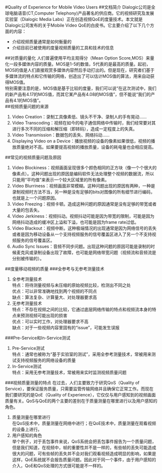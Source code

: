 #Quality of Experience for Mobile Video Users
##文档简介
Dialogic公司是全球电脑语音(CT,Computer Telephony)产品著名的供应商。它的视频研究及发展实验室（Dialogic Media Labs）正在创造视频QoE的度量技术。本文就是Dialogic公司发布的关于Mobile Video QoE的白皮书。它主要介绍了以下几个方面的内容：
* 介绍视频质量通常是如何衡量的
* 介绍目前已被使用的度量视频质量的工具和技术的信息

##对质量的量化
人们普遍使用平均主观得分（Mean Option Score,MOS）来量化一段多媒体内容的质量。MOS是1-5的数值，5代表的是最高的质量。起初，MOS的值是人们直接观赏多媒体内容然后手动打出的。但是现在，研究者们基于多媒体流的特点和它传输的网络，创造出了可以估计MOS值的算法，用来自动获得MOS值。  
特别需要注意的是，MOS值是基于比较的度量，我们可以说“在这次测试中，我们的新产品有4.17的MOS值，而其它某产品有4.08的MOS值”，但不能说“我们的产品有4.1的MOS值”。  
##视频质量问题的来源
1. Video Creation：录制工具像素低、镜头不干净、录制人的手有晃动......
2. Video Transcoding：视频在如今的电子通信网络中传输时，我们经常要对其进行多次不同的压缩和解压缩（即转码），造成一定程度上的失真。
3. Video Transmission：数据包的丢失、网络抖动......
4. Displaying Video on a Device：播放视频的设备的像素如果很低，视频的播放质量绝对不高。如果要提高视频的播放质量，设备的耗电量也会相应提高。

##常见的视频质量问题及原因
1. Video Blockiness：视频画面呈现很多个颜色相同的正方块（像一个个很大的像素点）。这种问题出现的原因是编码软件无法处理整个视频的数据流，所以只能用“平均值”来表示一个较大区域里的所有像素。
2. Video Blurriness：视频画面非常模糊。这种问题出现的原因有两种，一种是录制视频时方法不当，另一种是没有足够的bits对图像的所有细节进行编码，也就是上一个问题原因。
3. Video Freezing：视频卡顿。造成这种问题的原因通常是没有足够的带宽或者大量的包丢失。
4. Video Jerkiness：视频抖动。视频抖动可能是因为带宽的限制，可能是因为网络抖动造成的缓冲区上溢和下溢，也可能是因为frame rate过低。
5. Video Blackout：视频中断。这种极端情况的出现通常是因为网络信号的丢失或者是因为移动设备从一个支持视频服务的信号覆盖区进入了另一个不支持视频服务的信号覆盖区。
6. Audio Sync Issues：音频不同步问题。出现这种问题的原因可能是录制的时候麦克风或录制设备出现了故障，也可能是网络带宽问题（视频流和音频流是分别被传输的）。

##度量移动视频的质量
###全参考与无参考测量技术
1. 全参考测量技术  
特点：将待测量视频与未压缩的原始视频比较，检测出不同之处  
优点：可以非常准确地找到两个视频的不同点  
缺点：算法复杂、计算量大、对处理器要求高
2. 无参考测量技术  
特点：不存在视频之间的比较，它通过底层网络传输的特点和视频流本身的特点来预测视频可能出现的损害  
优点：可以实时工作，对处理器要求不高  
缺点：对于一些视频内容里固有的“issue”，可能发生误报

###Pre-Service和In-Service测试
1. Pre-Service测试  
特点：通常也被称为“基于实验室的测试”，采用全参考测量技术，常被用来测试支持视频服务的网络设备的质量
2. In-Service测试  
特点：采用无参考测量技术，常被用来实时监测视频质量问题

###视频质量测量的特点
在过去，人们主要致力于研究QoS（Quality of Service），要保证服务质量，只需要监管传输网络并且确保它正常工作。而现在我们要研究的是QoE（Quality of Experience），它仅仅与用户感知到的视频画面质量有关。QoS与QoE的两个主要的差别在于质量测量在哪里进行以及用户感知的角色。  
1. 质量测量在哪里进行  
在QoS技术中，质量测量在网络中进行；在QoE技术中，质量测量在观看视频的设备上进行。
2. 用户感知的角色  
举个例子，对于丢包事件来说，QoS系统会把丢包事件报告为一个质量问题，但是我们知道，在视频中，帧的重要性并不是一样的，有些帧的丢失可能造成很大的问题，可有些帧的丢失并不会对我们观看视频造成明显的影响，如果是这样，QoE系统就不会报告质量问题。因此对于同一个事件，由于用户感知的介入，QoE和QoS处理的方式很可能是不一样的。

